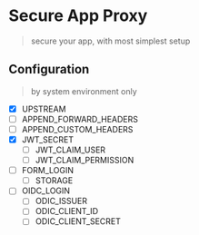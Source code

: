 # Secure App Proxy

> secure your app, with most simplest setup

## Configuration

> by system environment only

- [x] UPSTREAM
- [ ] APPEND_FORWARD_HEADERS
- [ ] APPEND_CUSTOM_HEADERS
- [x] JWT_SECRET
  - [ ] JWT_CLAIM_USER
  - [ ] JWT_CLAIM_PERMISSION
- [ ] FORM_LOGIN
  - [ ] STORAGE
- [ ] OIDC_LOGIN
  - [ ] ODIC_ISSUER
  - [ ] ODIC_CLIENT_ID
  - [ ] ODIC_CLIENT_SECRET